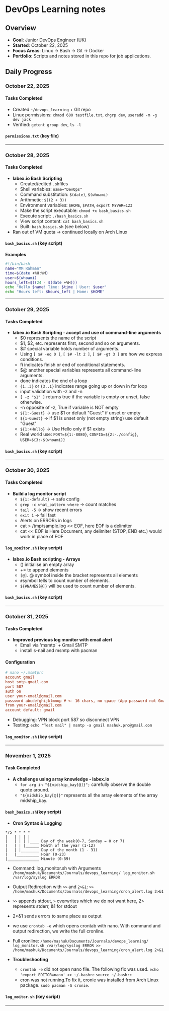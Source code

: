 # DevOps Learning notes

## Overview
- **Goal**: Junior DevOps Engineer (UK)
- **Started**: October 22, 2025
- **Focus Areas**: Linux -> Bash -> Git -> Docker
- **Portfolio**: Scripts and notes stored in this repo for job applications.

## Daily Progress

### October 22, 2025
#### Tasks Completed
- Created `~/devops_learning` + Git repo
- Linux permissions: `chmod 600 testfile.txt`, `chgrp dev`, `useradd -m -g dev jack`
- Verified: `getent group dev`,  `ls -l`

#### `permissions.txt` (key file)

---

### October 28, 2025
#### Tasks Completed
- **labex.io Bash Scripting**
	- Created/edited `.sh`files
	- Shell variables: `name="DevOps"`
	- Command substitution: `$(date)`, `$(whoami)`
	- Arithmetic: `$((2 + 3))`
	- Environment variables: `$HOME`, `$PATH`, `export MYVAR=123`
	- Make the script executable: `chmod +x bash_basics.sh`
	- Execute script: `./bash_basics.sh`
	- View script content: `cat bash_basics.sh`
	- Built: `bash_basics.sh` (see below)
- Ran out of VM quota -> continued locally on Arch Linux

#### `bash_basics.sh` (key script)

**Examples**
```bash
#!/bin/bash
name="MM Rahman"
time=$(date +%H:%M)
user=$(whoami)
hours_left=$((24 - $(date +%H)))
echo "Hello $name! Time: $time | User: $user"
echo "Hours left: $hours_left | Home: $HOME"
```
---

### October 29, 2025
#### Tasks Completed
- **labex.io Bash Scripting - accept and use of command-line arguments**
	- $0 represents the name of the script
	- $1, $2, etc. represents first, second and so on arguments.
	- $# special variable holds number of arguments.
	- Using `[ $# -eq 0 ]`, `[ $# -lt 2 ]`, `[ $# -gt 3 ]` are how we express conditions.
	- fi indicates finish or end of conditional statements.
	- $@ another special variables represents all command-line arguments.
	- done indicates the end of a loop
	- `{1..3}` or `{3..1}` indicates range going up or down in for loop
	- input validation with -z and -n
	- `[ -z "$1" ]` returns true if the variable is empty or unset, false otherwise.
	- -n opposite of -z, True if variable is NOT empty
	- `${1:-Guest}` -> use $1 or default "Guest" if unset or empty
	- `${1-Guest}` -> if $1 is unset only (not empty string) use default "Guest"
	- `${1:+Hello}` -> Use Hello only if $1 exists
	- Real world use: `PORT=${1:-8080}`, `CONFIG=${2:-./config}`, `USER=${3:-$(whoami)}`
	
#### `bash_basics.sh` (key script)
---

### October 30, 2025
#### Tasks Completed
- **Build a log monitor script**
	- `${1:-default}` -> safe config
	- `grep -c what_pattern where` -> count matches
	- `tail -5` -> show recent errors
	- `exit 1` -> fail fast
	- Alerts on ERRORs in logs
	- cat > /tmp/sample.log << EOF, here EOF is a delimiter
	- cat  << EOF is Here Document, any delimiter (STOP, END etc.) would work in place of EOF

#### `log_monitor.sh` (key script)

- **labex.io Bash scripting - Arrays**
	- () initialise an empty array
	- += to append elements
	- `[@]`. @ symbol inside the bracket represents all elements
	- `#`symbol tells to count number of elements.
	- `${#NAMES[@]}` will be used to count number of elements.	

#### `bash_basics.sh` (key script)
---

### October 31, 2025
#### Tasks Completed
- **Improved previous log monitor with email alert**
	- Email via 'msmtp` + Gmail SMTP
	- install s-nail and msmtp with pacman
#### **Configuration**
```ini
# nano ~/.msmtprc
account gmail
host smtp.gmail.com
port 587
auth on
user your-email@gmail.com
password abcdefghijklmnop # <- 16 chars, no space (App password not Gmail password, create one from Google)
from your-email@gmail.com
account default: gmail
```
- Debugging: VPN block port 587 so disconnect VPN
- Testing: `echo "Test mail" | msmtp -a gmail mashuk.pro@gmail.com`

#### `log_monitor.sh` (key script)
---

### November 1, 2025
#### Task Completed
- **A challenge using array knowledge - labex.io**
	- `for arg in "${midship_bay[@]}";` carefully observe the double quote around. 
	- `"${midship_bay[@]}"` represents all the array elements of the array midship_bay.

#### `bash_basics.sh`(key script)

- **Cron Syntax & Logging**
```cron
*/5 * * * *
|   | | | |
|   | | | |____ Day of the week(0-7, Sunday = 0 or 7)
|   | | |______ Month of the year (1-12)
|   | |________ Day of the month (1 - 31)
|   |__________ Hour (0-23)
|______________ Minute (0-59)

```
- Command: log_monitor.sh with Arguments `/home/mashuk/Documents/Journals/devops_learning/ log_monitor.sh /var/log/syslog ERROR`
- Output Redirection with `>>` and `2>&1`: `>> /home/mashuk/Documents/Journals/devops_learning/cron_alert.log 2>&1`
- `>>` appends stdout, `>` overwrites which we do not want here, 2> represents stderr, &1 for stdout
- 2>&1 sends errors to same place as output
- we use `crontab -e` which opens crontab with nano. With command and output redirection, we write the full cronline.
- Full cronline: `/home/mashuk/Documents/Journals/devops_learning/ log_monitor.sh /var/log/syslog ERROR >> /home/mashuk/Documents/Journals/devops_learning/cron_alert.log 2>&1`

- **Troubleshooting**
	- `crontab -e` did not open nano file. The following fix was used.
	 `echo 'export EDITOR=nano' >> ~/.bashrc`
	 `source ~/.bashrc`
	- cron was not running.To fix it, cronie was installed from Arch Linux package. `sudo pacman -S cronie`.

#### `log_moitor.sh` (key script)
---